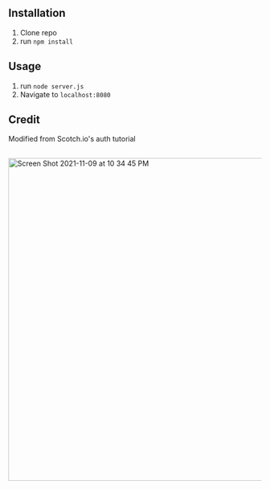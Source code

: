 ## Installation

1. Clone repo
2. run `npm install`

## Usage

1. run `node server.js`
2. Navigate to `localhost:8080`

## Credit

Modified from Scotch.io's auth tutorial
##
<img width="642" alt="Screen Shot 2021-11-09 at 10 34 45 PM" src="https://user-images.githubusercontent.com/89674474/141045214-ebd4723b-1374-48bb-858b-de209e72bbb1.png">

